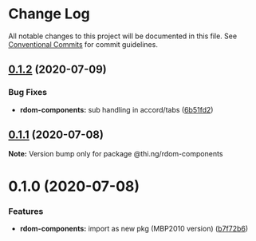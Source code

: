 # Change Log

All notable changes to this project will be documented in this file.
See [Conventional Commits](https://conventionalcommits.org) for commit guidelines.

## [0.1.2](https://github.com/thi-ng/umbrella/compare/@thi.ng/rdom-components@0.1.1...@thi.ng/rdom-components@0.1.2) (2020-07-09)


### Bug Fixes

* **rdom-components:** sub handling in accord/tabs ([6b51fd2](https://github.com/thi-ng/umbrella/commit/6b51fd2ae851070cb82c8eed7194f9b3ec03e6c0))





## [0.1.1](https://github.com/thi-ng/umbrella/compare/@thi.ng/rdom-components@0.1.0...@thi.ng/rdom-components@0.1.1) (2020-07-08)

**Note:** Version bump only for package @thi.ng/rdom-components





# 0.1.0 (2020-07-08)


### Features

* **rdom-components:** import as new pkg (MBP2010 version) ([b7f72b6](https://github.com/thi-ng/umbrella/commit/b7f72b6a19dfdc4bdb35d89bda34e787d93e5e22))
